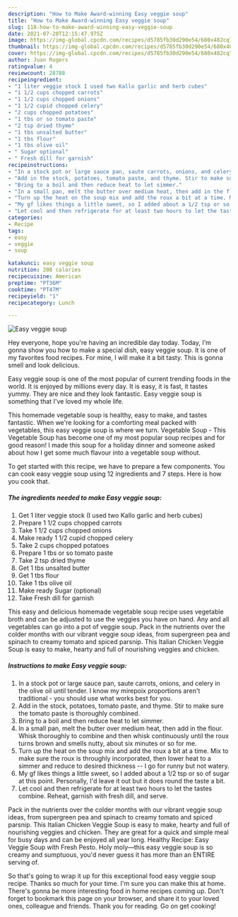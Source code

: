 ```yaml
---
description: "How to Make Award-winning Easy veggie soup"
title: "How to Make Award-winning Easy veggie soup"
slug: 118-how-to-make-award-winning-easy-veggie-soup
date: 2021-07-20T12:15:47.975Z
image: https://img-global.cpcdn.com/recipes/d5785fb30d290e54/680x482cq70/easy-veggie-soup-recipe-main-photo.jpg
thumbnail: https://img-global.cpcdn.com/recipes/d5785fb30d290e54/680x482cq70/easy-veggie-soup-recipe-main-photo.jpg
cover: https://img-global.cpcdn.com/recipes/d5785fb30d290e54/680x482cq70/easy-veggie-soup-recipe-main-photo.jpg
author: Juan Rogers
ratingvalue: 4
reviewcount: 28788
recipeingredient:
- "1 liter veggie stock I used two Kallo garlic and herb cubes"
- "1 1/2 cups chopped carrots"
- "1 1/2 cups chopped onions"
- "1 1/2 cupid chopped celery"
- "2 cups chopped potatoes"
- "1 tbs or so tomato paste"
- "2 tsp dried thyme"
- "1 tbs unsalted butter"
- "1 tbs flour"
- "1 tbs olive oil"
- " Sugar optional"
- " Fresh dill for garnish"
recipeinstructions:
- "In a stock pot or large sauce pan, saute carrots, onions, and celery in the olive oil until tender. I know my mirepoix proportions aren&#39;t traditional - you should use what works best for you."
- "Add in the stock, potatoes, tomato paste, and thyme. Stir to make sure the tomato paste is thoroughly combined."
- "Bring to a boil and then reduce heat to let simmer."
- "In a small pan, melt the butter over medium heat, then add in the flour. Whisk thoroughly to combine and then whisk continuously until the roux turns brown and smells nutty, about six minutes or so for me."
- "Turn up the heat on the soup mix and add the roux a bit at a time. Mix to make sure the roux is throughly incorporated, then lower heat to a simmer and reduce to desired thickness -- I go for runny but not watery."
- "My gf likes things a little sweet, so I added about a 1/2 tsp or so of sugar at this point. Personally, I&#39;d leave it out but it does round the taste a bit."
- "Let cool and then refrigerate for at least two hours to let the tastes combine. Reheat, garnish with fresh dill, and serve."
categories:
- Recipe
tags:
- easy
- veggie
- soup

katakunci: easy veggie soup 
nutrition: 208 calories
recipecuisine: American
preptime: "PT36M"
cooktime: "PT47M"
recipeyield: "1"
recipecategory: Lunch

---
```



![Easy veggie soup](https://img-global.cpcdn.com/recipes/d5785fb30d290e54/680x482cq70/easy-veggie-soup-recipe-main-photo.jpg)

Hey everyone, hope you're having an incredible day today. Today, I'm gonna show you how to make a special dish, easy veggie soup. It is one of my favorites food recipes. For mine, I will make it a bit tasty. This is gonna smell and look delicious.

Easy veggie soup is one of the most popular of current trending foods in the world. It is enjoyed by millions every day. It is easy, it is fast, it tastes yummy. They are nice and they look fantastic. Easy veggie soup is something that I've loved my whole life.

This homemade vegetable soup is healthy, easy to make, and tastes fantastic. When we&#39;re looking for a comforting meal packed with vegetables, this easy veggie soup is where we turn. Vegetable Soup - This Vegetable Soup has become one of my most popular soup recipes and for good reason! I made this soup for a holiday dinner and someone asked about how I get some much flavour into a vegetable soup without.


To get started with this recipe, we have to prepare a few components. You can cook easy veggie soup using 12 ingredients and 7 steps. Here is how you cook that.

<!--inarticleads1-->

##### The ingredients needed to make Easy veggie soup:

1. Get 1 liter veggie stock (I used two Kallo garlic and herb cubes)
1. Prepare 1 1/2 cups chopped carrots
1. Take 1 1/2 cups chopped onions
1. Make ready 1 1/2 cupid chopped celery
1. Take 2 cups chopped potatoes
1. Prepare 1 tbs or so tomato paste
1. Take 2 tsp dried thyme
1. Get 1 tbs unsalted butter
1. Get 1 tbs flour
1. Take 1 tbs olive oil
1. Make ready  Sugar (optional)
1. Take  Fresh dill for garnish


This easy and delicious homemade vegetable soup recipe uses vegetable broth and can be adjusted to use the veggies you have on hand. Any and all vegetables can go into a pot of veggie soup. Pack in the nutrients over the colder months with our vibrant veggie soup ideas, from supergreen pea and spinach to creamy tomato and spiced parsnip. This Italian Chicken Veggie Soup is easy to make, hearty and full of nourishing veggies and chicken. 

<!--inarticleads2-->

##### Instructions to make Easy veggie soup:

1. In a stock pot or large sauce pan, saute carrots, onions, and celery in the olive oil until tender. I know my mirepoix proportions aren&#39;t traditional - you should use what works best for you.
1. Add in the stock, potatoes, tomato paste, and thyme. Stir to make sure the tomato paste is thoroughly combined.
1. Bring to a boil and then reduce heat to let simmer.
1. In a small pan, melt the butter over medium heat, then add in the flour. Whisk thoroughly to combine and then whisk continuously until the roux turns brown and smells nutty, about six minutes or so for me.
1. Turn up the heat on the soup mix and add the roux a bit at a time. Mix to make sure the roux is throughly incorporated, then lower heat to a simmer and reduce to desired thickness -- I go for runny but not watery.
1. My gf likes things a little sweet, so I added about a 1/2 tsp or so of sugar at this point. Personally, I&#39;d leave it out but it does round the taste a bit.
1. Let cool and then refrigerate for at least two hours to let the tastes combine. Reheat, garnish with fresh dill, and serve.


Pack in the nutrients over the colder months with our vibrant veggie soup ideas, from supergreen pea and spinach to creamy tomato and spiced parsnip. This Italian Chicken Veggie Soup is easy to make, hearty and full of nourishing veggies and chicken. They are great for a quick and simple meal for busy days and can be enjoyed all year long. Healthy Recipe: Easy Veggie Soup with Fresh Pesto. Holy moly—this easy veggie soup is so creamy and sumptuous, you&#39;d never guess it has more than an ENTIRE serving of. 

So that's going to wrap it up for this exceptional food easy veggie soup recipe. Thanks so much for your time. I'm sure you can make this at home. There's gonna be more interesting food in home recipes coming up. Don't forget to bookmark this page on your browser, and share it to your loved ones, colleague and friends. Thank you for reading. Go on get cooking!
